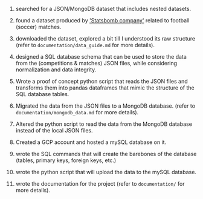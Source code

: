 1. searched for a JSON/MongoDB dataset that includes nested datasets.
   
2. found a dataset produced by ['Statsbomb company'](https://statsbomb.com) related to football (soccer) matches.
   
3. downloaded the dataset, explored a bit till I understood its raw structure (refer to `documentation/data_guide.md` for more details).
   
4. designed a SQL database schema that can be used to store the data from the (competitions & matches) JSON files, while considering normalization and data integrity.
   
5. Wrote a proof of concept python script that reads the JSON files and transforms them into pandas dataframes that mimic the structure of the SQL database tables.
   
6. Migrated the data from the JSON files to a MongoDB database. (refer to `documentation/mongodb_data.md` for more details).
   
7. Altered the python script to read the data from the MongoDB database instead of the local JSON files.
   
8. Created a GCP account and hosted a mySQL database on it.

9. wrote the SQL commands that will create the barebones of the database (tables, primary keys, foreign keys, etc.)

10. wrote the python script that will upload the data to the mySQL database.

11. wrote the documentation for the project (refer to `documentation/` for more details).